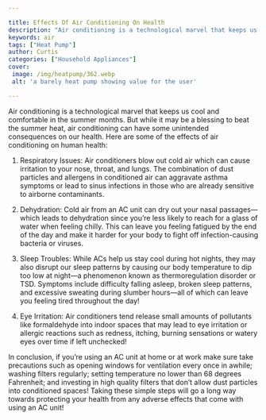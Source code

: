 ```yaml
---

title: Effects Of Air Conditioning On Health
description: "Air conditioning is a technological marvel that keeps us cool and comfortable in the summer months. But while it may be a blessing...find out now"
keywords: air
tags: ["Heat Pump"]
author: Curtis
categories: ["Household Appliances"]
cover: 
 image: /img/heatpump/362.webp
 alt: 'a barely heat pump showing value for the user'

---
```


Air conditioning is a technological marvel that keeps us cool and comfortable in the summer months. But while it may be a blessing to beat the summer heat, air conditioning can have some unintended consequences on our health. Here are some of the effects of air conditioning on human health:

1. Respiratory Issues: Air conditioners blow out cold air which can cause irritation to your nose, throat, and lungs. The combination of dust particles and allergens in conditioned air can aggravate asthma symptoms or lead to sinus infections in those who are already sensitive to airborne contaminants. 

2. Dehydration: Cold air from an AC unit can dry out your nasal passages—which leads to dehydration since you’re less likely to reach for a glass of water when feeling chilly. This can leave you feeling fatigued by the end of the day and make it harder for your body to fight off infection-causing bacteria or viruses. 

3. Sleep Troubles: While ACs help us stay cool during hot nights, they may also disrupt our sleep patterns by causing our body temperature to dip too low at night—a phenomenon known as thermoregulation disorder or TSD. Symptoms include difficulty falling asleep, broken sleep patterns, and excessive sweating during slumber hours—all of which can leave you feeling tired throughout the day! 

4. Eye Irritation: Air conditioners tend release small amounts of pollutants like formaldehyde into indoor spaces that may lead to eye irritation or allergic reactions such as redness, itching, burning sensations or watery eyes over time if left unchecked! 

In conclusion, if you’re using an AC unit at home or at work make sure take precautions such as opening windows for ventilation every once in awhile; washing filters regularly; setting temperature no lower than 68 degrees Fahrenheit; and investing in high quality filters that don’t allow dust particles into conditioned spaces! Taking these simple steps will go a long way towards protecting your health from any adverse effects that come with using an AC unit!
